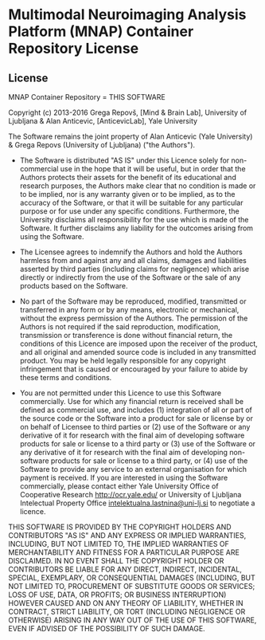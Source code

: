 # Multimodal Neuroimaging Analysis Platform (MNAP) Container Repository License

## License

MNAP Container Repository = THIS SOFTWARE

Copyright (c) 2013-2016 Grega Repovš, [Mind & Brain Lab], University of Ljubljana
& Alan Anticevic, [AnticevicLab], Yale University

The Software remains the joint property of Alan Anticevic (Yale University)
& Grega Repovs (University of Ljubljana) ("the Authors").

* The Software is distributed "AS IS" under this Licence solely for
non-commercial use in the hope that it will be useful, but in order
that the Authors protects their assets for
the benefit of its educational and research purposes, the Authors
make clear that no condition is made or to be implied, nor is any
warranty given or to be implied, as to the accuracy of the Software,
or that it will be suitable for any particular purpose or for use
under any specific conditions. Furthermore, the University disclaims
all responsibility for the use which is made of the Software. It
further disclaims any liability for the outcomes arising from using
the Software.

* The Licensee agrees to indemnify the Authors and hold the
Authors harmless from and against any and all claims, damages and
liabilities asserted by third parties (including claims for
negligence) which arise directly or indirectly from the use of the
Software or the sale of any products based on the Software.

* No part of the Software may be reproduced, modified, transmitted or
transferred in any form or by any means, electronic or mechanical,
without the express permission of the Authors. The permission of
the Authors is not required if the said reproduction, modification,
transmission or transference is done without financial return, the
conditions of this Licence are imposed upon the receiver of the
product, and all original and amended source code is included in any
transmitted product. You may be held legally responsible for any
copyright infringement that is caused or encouraged by your failure to
abide by these terms and conditions.

* You are not permitted under this Licence to use this Software
commercially. Use for which any financial return is received shall be
defined as commercial use, and includes (1) integration of all or part
of the source code or the Software into a product for sale or license
by or on behalf of Licensee to third parties or (2) use of the
Software or any derivative of it for research with the final aim of
developing software products for sale or license to a third party or
(3) use of the Software or any derivative of it for research with the
final aim of developing non-software products for sale or license to a
third party, or (4) use of the Software to provide any service to an
external organisation for which payment is received. If you are
interested in using the Software commercially, please contact either
Yale University Office of Cooperative Research <http://ocr.yale.edu/>
or University of Ljubljana Intelectual Property Office
<intelektualna.lastnina@uni-lj.si> to negotiate a licence.

THIS SOFTWARE IS PROVIDED BY THE COPYRIGHT HOLDERS AND CONTRIBUTORS
"AS IS" AND ANY EXPRESS OR IMPLIED WARRANTIES, INCLUDING, BUT NOT LIMITED TO,
THE IMPLIED WARRANTIES OF MERCHANTABILITY AND FITNESS FOR A PARTICULAR PURPOSE
ARE DISCLAIMED. IN NO EVENT SHALL THE COPYRIGHT HOLDER OR CONTRIBUTORS BE LIABLE
FOR ANY DIRECT, INDIRECT, INCIDENTAL, SPECIAL, EXEMPLARY, OR CONSEQUENTIAL DAMAGES
(INCLUDING, BUT NOT LIMITED TO, PROCUREMENT OF SUBSTITUTE GOODS OR SERVICES; LOSS
OF USE, DATA, OR PROFITS; OR BUSINESS INTERRUPTION) HOWEVER CAUSED AND ON ANY
THEORY OF LIABILITY, WHETHER IN CONTRACT, STRICT LIABILITY, OR TORT (INCLUDING
NEGLIGENCE OR OTHERWISE) ARISING IN ANY WAY OUT OF THE USE OF THIS SOFTWARE,
EVEN IF ADVISED OF THE POSSIBILITY OF SUCH DAMAGE.

